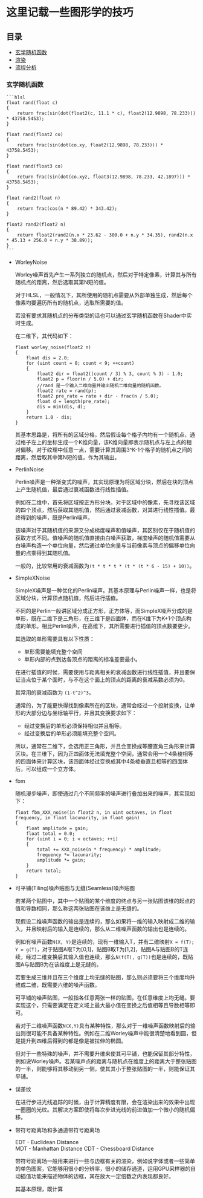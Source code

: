 这里记载一些图形学的技巧
===
<h2 id = "JUMP_POINT_MENU">目录</h2>

* [玄学随机函数](#JUMP_POINT_RADNDIMOM_FUNCTION)
* [渲染](#JUMP_POINT_RENDER) 
* [流程分析](#JUMP_POINT_PROCEDURE_ANALYZE)


<h3 id = "JUMP_POINT_RADNDIMOM_FUNCTION">玄学随机函数</h3>

    ```hlsl
    float rand(float c)
    {
        return frac(sin(dot(float2(c, 11.1 * c), float2(12.9898, 78.233))) * 43758.5453);
    }

    float rand(float2 co)
    {
        return frac(sin(dot(co.xy, float2(12.9898, 78.233))) * 43758.5453);
    }

    float rand(float3 co)
    {
        return frac(sin(dot(co.xyz, float3(12.9898, 78.233, 42.1897))) * 43758.5453);
    }

    float rand2(float n)
    {
        return frac(cos(n * 89.42) * 343.42);
    }

    float2 rand2(float2 n)
    {
        return float2(rand2(n.x * 23.62 - 300.0 + n.y * 34.35), rand2(n.x * 45.13 + 256.0 + n.y * 38.89));
    }
    ```

* WorleyNoise

    Worley噪声首先产生一系列独立的随机点，然后对于特定像素，计算其与所有随机点的距离，然后选取其第N短的值。
    
    对于HLSL，一般情况下，其所使用的随机点需要从外部单独生成，然后每个像素均要遍历所有的随机点，选取所需要的值。
    
    若没有要求其随机点的分布类型的话也可以通过玄学随机函数在Shader中实时生成。

    在二维下，其代码如下：
    ```hlsl
    float worley_noise(float2 n)
    {
        float dis = 2.0;
        for (uint count = 0; count < 9; ++count)
        {
            float2 dir = float2((count / 3) % 3, count % 3) - 1.0;
            float2 p = floor(n / 5.0) + dir;
            //rand 是一个输入二维向量并输出随机二维向量的随机函数。
            float2 rate = rand(p);
            float2 pre_rate = rate + dir - frac(n / 5.0);
            float d = length(pre_rate);
            dis = min(dis, d);
        }
        return 1.0 - dis;
    }
    ```

    其基本思路是，将所有的区域分格，然后假设每个格子内均有一个随机点，通过格子左上的坐标生成一个K维向量，该K维向量即表示随机点与左上点的相对偏移。对于纹理中任意一点，需要计算其周围3^K-1个格子的随机点之间的距离，然后取其中第N短的值，作为其输出。

* PerlinNoise

    Perlin噪声是一种渐变式的噪声，其实现原理为将区域分块，然后在块的顶点上产生随机值，最后通过衰减函数进行线性插值。
    
    例如在二维中，首先将区域按正方形分块。对于区域中的像素，先寻找该区域的四个顶点，然后获取其随机值，然后通过衰减函数，对其进行线性插值。最终得到的噪声，既是Perlin噪声。

    该噪声对于其随机值的来源又分成梯度噪声和值噪声，其区别仅在于随机值的获取方式不同。值噪声的随机值直接由白噪声获取，梯度噪声的随机值需要从白噪声构造一个单位向量，然后通过单位向量与当前像素与顶点的偏移单位向量的点乘得到其随机值。

    一般的，比较常用的衰减函数为`(t * t * t * (t * (t * 6 - 15) + 10))`。

* SimpleXNoise

    SimpleX噪声是一种优化的Perlin噪声。其基本原理与Perlin噪声一样，也是将区域分块，计算顶点随机值，然后进行插值。

    不同的是Perlin一般讲区域分成正方形，正方体等，而SimpleX噪声分成的是单形，既在二维下是三角形，在三维下是四面体，而在K维下为K+1个顶点构成的单形。相比Perlin噪声，在高维下，其所需要进行插值的顶点数要更少。

    其选取的单形需要具有以下性质：

    * 单形需要能填充整个空间
    * 单形内部的点到达各顶点的距离的标准差要最小。

    在进行插值的时候，需要使用与距离相关的衰减函数进行线性插值，并且要保证当点位于某个面时，与不在这个面上的顶点的距离的衰减系数必须为0。

    其常用的衰减函数为 `(1-t^2)^3`。

    通常的，为了能更快得找到像素所在的区块，通常会经过一个投射变换，让单形的大部分边与坐标轴平行，并且其变换要求如下：
    
    *   经过变换后的单形必须保持相似并且相等。
    *   经过变换后的单形必须能填充整个空间。 

    所以，通常在二维下，会选用正三角形，并且会变换成等腰直角三角形来计算区块。在三维下，因为正四面体无法填充整个空间，通常会用一个4条棱相等的四面体来计算区块，该四面体经过变换成其中4条棱垂直且相等的四面体后，可以组成一个立方体。

* fbm

    随机漫步噪声，即使通过几个不同频率的噪声进行叠加出来的噪声，其实现如下：

    ```hlsl
    float fbm_XXX_noise(in float2 n, in uint octaves, in float frequency, in float lacunarity, in float gain)
    {
        float amplitude = gain;
        float total = 0.0;
        for (uint i = 0; i < octaves; ++i)
        {
            total += XXX_noise(n * frequency) * amplitude;
            frequency *= lacunarity;
            amplitude *= gain;
        }
        return total;
    }
    ```

* 可平铺(Tiling)噪声贴图与无缝(Seamless)噪声贴图

    若某两个贴图中，其中一个贴图的某个维度的终点与另一张贴图该维的起点的值和导数相同，那么称这两张贴图在该维上是无缝的。

    现假设二维噪声函数的输出是连续的，那么如果将一维的输入映射成二维的输入，并且映射后的输入是连续的，那么从二维噪声函数的输出也是连续的。

    例如有噪声函数`N(X, Y)`是连续的，现有一维输入T，并有二维映射`X = f(T); Y = g(T)`，对于贴图A取T为[0,1]，贴图B取T为[1,2]，贴图A与贴图B的T连续，经过二维变换后其输入值也连续，那么`N(f(T), g(T))`也是连续的，既贴图A与贴图B为在该维度上是无缝的。

    若要生成三维并且在三个维度上均无缝的贴图，那么则必须要将三个维度均升维成二维，既需要六维的噪声函数。

    可平铺的噪声贴图，一般指各任意两张一样的贴图，在任意维度上均无缝。要实现这个，只需要满足在定义域上最大最小值在变换之后值相等且导数相等即可。

    若对于二维噪声函数`N(X,Y)`具有某种特性，那么对于一维噪声函数映射后的输出则很可能不具备某种特性。例如在二维Worley噪声中能很清楚地看到圆，但是提升到四维后得到的都是像是被拉伸的椭圆。

    但对于一些特殊的噪声，并不需要升维来使其可平铺，也能保留其部分特性，例如说Worley噪声。若某噪声点的距离与随机点在维度上的距离大于整张贴图的一半，则能够将其移动到另一侧，使其其小于整张贴图的一半，则能保证其平铺。

* 误差纹

    在进行步进光线追踪的时候，由于计算精度有限，会在渲染出来的效果中出现一圈圈的光纹。其解决方案即使将每次步进光线的前进值加一个微小的随机偏移。

* 带符号距离场和多通道带符号距离场

    EDT - Euclidean Distance   
    MDT - Manhattan Distance
    CDT - Chessboard Distance


    带符号距离场一般用来进行一些与边框有关的渲染，例如说字体或者一些简单的单色图案，它能够用很小的分辨率，很小的储存通道，运用GPU采样器的自动插值功能来描述物体的边框，其在放大一定倍数之内表现都良好。

    其基本原理，既计算